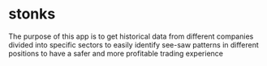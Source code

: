 # stonks

The purpose of this app is to get historical data from different companies divided into specific sectors to easily identify see-saw patterns in different positions to have a safer and more profitable trading experience